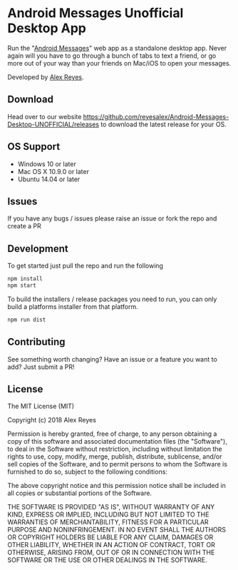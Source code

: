 # Android Messages Unofficial Desktop App

Run the "[Android Messages][2]" web app as a standalone desktop app.  Never again will you have to go through a bunch of tabs to text a friend, or go more out of your way than your friends on Mac/iOS to open your messages.

[2]: https://messages.android.com/

Developed by [Alex Reyes][1].

[1]: https://www.alexreyes.xyz

Download
---------
Head over to our website https://github.com/reyesalex/Android-Messages-Desktop-UNOFFICIAL/releases to download the latest release for your OS.

OS Support
------------

* Windows 10 or later
* Mac OS X 10.9.0 or later
* Ubuntu 14.04 or later

Issues
-------
If you have any bugs / issues please raise an
issue or fork the repo and create a PR

Development
-----------

To get started just pull the repo and run the following

```bash
npm install
npm start
```

To build the installers / release packages you need to run, you can only build a platforms installer from that platform.
```bash
npm run dist
```

Contributing
------------

See something worth changing? Have an issue or a feature you want to add? Just submit a PR!

License
-------

The MIT License (MIT)

Copyright (c) 2018 Alex Reyes

Permission is hereby granted, free of charge, to any person obtaining a copy of
this software and associated documentation files (the "Software"), to deal in
the Software without restriction, including without limitation the rights to
use, copy, modify, merge, publish, distribute, sublicense, and/or sell copies of
the Software, and to permit persons to whom the Software is furnished to do so,
subject to the following conditions:

The above copyright notice and this permission notice shall be included in all
copies or substantial portions of the Software.

THE SOFTWARE IS PROVIDED "AS IS", WITHOUT WARRANTY OF ANY KIND, EXPRESS OR
IMPLIED, INCLUDING BUT NOT LIMITED TO THE WARRANTIES OF MERCHANTABILITY, FITNESS
FOR A PARTICULAR PURPOSE AND NONINFRINGEMENT. IN NO EVENT SHALL THE AUTHORS OR
COPYRIGHT HOLDERS BE LIABLE FOR ANY CLAIM, DAMAGES OR OTHER LIABILITY, WHETHER
IN AN ACTION OF CONTRACT, TORT OR OTHERWISE, ARISING FROM, OUT OF OR IN
CONNECTION WITH THE SOFTWARE OR THE USE OR OTHER DEALINGS IN THE SOFTWARE.

